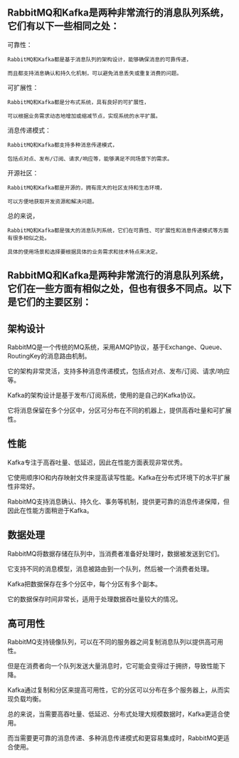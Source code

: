 RabbitMQ和Kafka是两种非常流行的消息队列系统，它们有以下一些相同之处：
---

可靠性：

    RabbitMQ和Kafka都是基于消息队列的架构设计，能够确保消息的可靠传递，
    
    而且都支持消息确认和持久化机制，可以避免消息丢失或重复消费的问题。

可扩展性：

    RabbitMQ和Kafka都是分布式系统，具有良好的可扩展性，
    
    可以根据业务需求动态地增加或缩减节点，实现系统的水平扩展。

消息传递模式：

    RabbitMQ和Kafka都支持多种消息传递模式，
    
    包括点对点、发布/订阅、请求/响应等，能够满足不同场景下的需求。

开源社区：

    RabbitMQ和Kafka都是开源的，拥有庞大的社区支持和生态环境，
    
    可以方便地获取开发资源和解决问题。

总的来说，

    RabbitMQ和Kafka都是强大的消息队列系统，它们在可靠性、可扩展性和消息传递模式等方面有很多相似之处。
    
    具体的使用场景和选择要根据具体的业务需求和技术特点来决定。



RabbitMQ和Kafka是两种非常流行的消息队列系统，它们在一些方面有相似之处，但也有很多不同点。以下是它们的主要区别：
---

架构设计
---
RabbitMQ是一个传统的MQ系统，采用AMQP协议，基于Exchange、Queue、RoutingKey的消息路由机制。

它的架构非常灵活，支持多种消息传递模式，包括点对点、发布/订阅、请求/响应等。

Kafka的架构设计是基于发布/订阅系统，使用的是自己的Kafka协议。

它将消息保留在多个分区中，分区可分布在不同的机器上，提供高吞吐量和可扩展性。

性能
---
Kafka专注于高吞吐量、低延迟，因此在性能方面表现非常优秀。

它使用顺序IO和内存映射文件来提高读写性能。Kafka在分布式环境下的水平扩展性非常好。

RabbitMQ支持消息确认、持久化、事务等机制，提供更可靠的消息传递保障，但因此在性能方面稍逊于Kafka。

数据处理
---
RabbitMQ将数据存储在队列中，当消费者准备好处理时，数据被发送到它们。

它支持不同的消息模型，消息被路由到一个队列，然后被一个消费者处理。

Kafka把数据保存在多个分区中，每个分区有多个副本。

它的数据保存时间非常长，适用于处理数据吞吐量较大的情况。

高可用性
---
RabbitMQ支持镜像队列，可以在不同的服务器之间复制消息队列以提供高可用性。

但是在消费者向一个队列发送大量消息时，它可能会变得过于拥挤，导致性能下降。

Kafka通过复制和分区来提高可用性，它的分区可以分布在多个服务器上，从而实现负载均衡。

总的来说，当需要高吞吐量、低延迟、分布式处理大规模数据时，Kafka更适合使用。

而当需要更可靠的消息传递、多种消息传递模式和更容易集成时，RabbitMQ更适合使用。